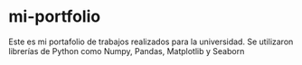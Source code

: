 # mi-portfolio
Este es mi portafolio de trabajos realizados para la universidad. Se utilizaron librerías de Python como Numpy, Pandas, Matplotlib y Seaborn

